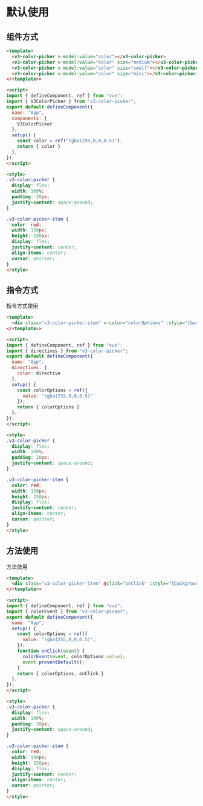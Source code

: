 # 默认使用

## 组件方式
<div class="v3-color-picker">
  <ClientOnly>
    <v3-color-picker v-model:value="color"></v3-color-picker>
    <v3-color-picker v-model:value="color" size="medium"></v3-color-picker>
    <v3-color-picker v-model:value="color" size="small"></v3-color-picker>
    <v3-color-picker v-model:value="color" size="mini"></v3-color-picker>
  </ClientOnly>
</div>

```html
<template>
  <v3-color-picker v-model:value="color"></v3-color-picker>
  <v3-color-picker v-model:value="color" size="medium"></v3-color-picker>
  <v3-color-picker v-model:value="color" size="small"></v3-color-picker>
  <v3-color-picker v-model:value="color" size="mini"></v3-color-picker>
</<template>>

<script>
import { defineComponent, ref } from "vue";
import { V3ColorPicker } from "v3-color-picker";
export default defineComponent({
  name: "App",
  components: {
    V3ColorPicker
  },
  setup() {
    const color = ref("rgba(255,0,0,0.5)");
    return { color }
  },
});
</script>

<style>
.v3-color-picker {
  display: flex;
  width: 100%;
  padding: 20px;
  justify-content: space-around;
}

.v3-color-picker-item {
  color: red;
  width: 150px;
  height: 150px;
  display: flex;
  justify-content: center;
  align-items: center;
  cursor: pointer;
}
</style>
```

## 指令方式
<div class="v3-color-picker">
  <div class="v3-color-picker-item" @click="onClick" :style="{backgroundColor: colorOptions.value}">指令方式使用</div>
</div>

```html
<template>
  <div class="v3-color-picker-item" v-color="colorOptions" :style="{backgroundColor: colorOptions.value}">指令方式使用</div>
</<template>>

<script>
import { defineComponent, ref } from "vue";
import { directives } from "v3-color-picker";
export default defineComponent({
  name: "App",
  directives: {
    color: directive
  },
  setup() {
    const colorOptions = ref({
      value: "rgba(255,0,0,0.5)"
    });
    return { colorOptions }
  },
});
</script>

<style>
.v3-color-picker {
  display: flex;
  width: 100%;
  padding: 20px;
  justify-content: space-around;
}

.v3-color-picker-item {
  color: red;
  width: 150px;
  height: 150px;
  display: flex;
  justify-content: center;
  align-items: center;
  cursor: pointer;
}
</style>
```

## 方法使用
<div class="v3-color-picker">
  <div class="v3-color-picker-item" @click="onClick" :style="{backgroundColor: colorOptions.value}">方法使用</div>
</div>

```html
<template>
  <div class="v3-color-picker-item" @click="onClick" :style="{backgroundColor: colorOptions.value}">方法使用</div>
</<template>>

<script>
import { defineComponent, ref } from "vue";
import { colorEvent } from "v3-color-picker";
export default defineComponent({
  name: "App",
  setup() {
    const colorOptions = ref({
      value: "rgba(255,0,0,0.5)",
    });
    function onClick(event) {
      colorEvent(event, colorOptions.value);
      event.preventDefault();
    }
    return { colorOptions, onClick }
  },
});
</script>

<style>
.v3-color-picker {
  display: flex;
  width: 100%;
  padding: 20px;
  justify-content: space-around;
}

.v3-color-picker-item {
  color: red;
  width: 150px;
  height: 150px;
  display: flex;
  justify-content: center;
  align-items: center;
  cursor: pointer;
}
</style>
```

<script>
import { defineComponent, ref, getCurrentInstance } from "vue";

export default defineComponent({
  name: "App",
  setup() {
    const { proxy } = getCurrentInstance();
    const color = ref("#00CED1");
    const colorOptions = ref({
      value: "#00CED1",
      change: function(v) {
        colorOptions.value.value = v;
      }
    });
    function onClick(event) {
      proxy.colorEvent(event, colorOptions.value);
      event.preventDefault();
    }
    return { color, colorOptions, onClick }
  },
});
</script>
